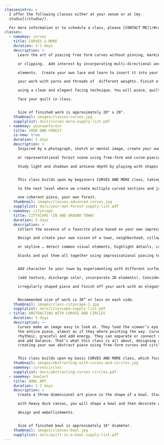 ```yaml
---
classesintro: >
  I offer the following classes either at your venue or at [my
  studio](/studio/).  

  For more information or to schedule a class, please [CONTACT ME](/#contact).
classes:
  - namekey: curves
    title: CURVES & MORE
    duration: 2-3 days
    description: >
      Learn the art of piecing free form curves without pinning, marking

      or clipping.  Add interest by incorporating multi-directional and 3 dimensional

      elements.  Create your own lace and learn to insert it into your quilt.  Embellish

      your work with yarns and threads of  different weights. Finish off your piece

      using a clean and elegant facing technique. You will piece, quilt, embellish and

      face your quilt in class.


      Size of finished work is approximately 20" x 20".
    thumbnail: images/classes-curves.jpg
    supplylist: docs/curves-more-supply-list.pdf
  - namekey: yourownforest
    title: YOUR OWN FOREST
    is-new: true
    duration: 5 days
    description: >
      Inspired by a photograph, sketch or mental image, create your own abstract

      or representational forest scene using free-form and curve-piecing techniques.

      Study light and shadows and achieve depth by playing with shapes and color gradations.


      This class builds upon my beginners CURVES AND MORE class, taking the curved piecing

      to the next level where we create multiple curved sections and join them into

      one coherent piece, your own forest.
    thumbnail: images/classes-advanced-curves.jpg
    supplylist: docs/your-own-forest-supply-list.pdf
  - namekey: cityscape
    title: CITYSCAPE (IN AND AROUND TOWN)
    duration: 5 days
    description: >
      Collect the essence of a favorite place based on your own impressions.

      Design and create your own vision of a town, neighborhood, village, cityscape

      or skyline … detect common visual elements, highlight details, create building

      blocks and put them all together using improvisational piecing techniques.


      Add character to your town by experimenting with different surface design techniques

      (add texture, discharge color, incorporate 3D elements). Consider creating an

      irregularly shaped piece and finish off your work with an elegant facing technique.


      Recommended size of work is 36” or less on each side.
    thumbnail: images/class-cityscape-1.jpg
    supplylist: docs/cityscape-supply-list.pdf
  - title: ABSTRACTING WITH CURVES AND CIRCLES
    duration: 5 days
    description: >-
      Curves make an image easy to look at. They lead the viewer’s eye through
      the entire piece, almost as if they where pointing the way. Curves are
      rhythmic, graceful and add energy. They can separate or connect sections
      and add balance. That’s what this class is all about, designing and
      creating your own abstract piece using free-form curves and circles.  


      This class builds upon my basic CURVES AND MORE class, which focuses on techniques to create one single section of curves. In ABSTRACTING WITH CURVES AND CIRCLES we will create multiple curved sections and then join them into one coherent design.
    thumbnail: images/abstracting-with-curves-and-circles.jpg
    namekey: curvescircles
    supplylist: docs/abstracting-curves-circles.pdf
  - namekey: bowlart
    title: BOWL ART
    duration: 2-3 days
    description: >
      Create a three dimensional art piece in the shape of a bowl. Starting

      with heavy duck canvas, you will shape a bowl and then decorate with your own

      design and embellishments.


      Size of finished bowl is approximately 16" diameter.
    thumbnail: images/classes-bowl.jpg
    supplylist: docs/quilt-in-a-bowl-supply-list.pdf
---
```

